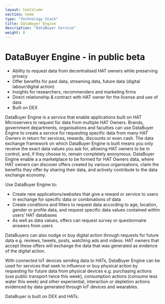 ```yaml
---
layout: twoColumn
section: home
type: "Technology Stack"
title: DataBuyer Engine
description: "DataBuyer Service"
weight: 8
---
```


# DataBuyer Engine - in public beta

- Ability to request data from decentralised HAT owners while preserving privacy
- Offer benefits for past data, streaming data, future data (digital labour/digital action)
- Insights for researchers, recommenders and marketing firms
- Direct relationship & contract with HAT owner for the license and use of data
- Built on DEX


DataBuyer Engine is a service that enable applications built on HAT Microservers to request for data from multiple HAT Owners. Brands, government departments, organisations and faculties can use DataBuyer Engine to create a service for requesting specific data from many HAT Owners in return for services, rewards, discounts or even cash. The data exchange framework on which DataBuyer Engine is built means you only receive the exact data values you ask for, allowing HAT owners to be in control, and, if they choose to, remain completely anonymous. DataBuyer Engine enable a a marketplace to be formed for HAT Owners data, where HAT owners can discover offers created by various organisations, claim the benefits they offer by sharing their data, and actively contribute to the data exchange economy.

Use DataBuyer Engine to:

- Create new applications/websites that give a reward or service to users in exchange for specific data or combinations of data
- Create conditions and filters to request data according to age, location, gender or profile data, and request specific data values contained within users’ HAT databases
- As well as data values, offers can request survey or questionnaire answers from users


DataBuyers can also nudge or buy digital action through requests for future data e.g. reviews, tweets, posts, watching ads and videos. HAT owners that accept these offers will exchange the data that was generated as evidence of the digital action.

With connected IoT devices sending data to HATs, DataBuyer Engine can be used for services that seek to influence or buy physical action by requesting for future data from physical devices e.g. purchasing actions (use public transport twice this week), consumption actions (consume less water this week) and other experiential, interaction or depletion actions evidenced by data generated through IoT devices and wearables.

DataBuyer is built on DEX and HATs. 

